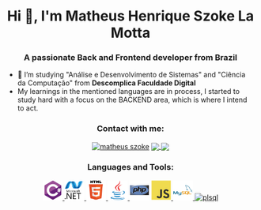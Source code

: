 <h1 align="center">Hi 👋, I'm Matheus Henrique Szoke La Motta</h1>
<h3 align="center">A passionate Back and Frontend developer from Brazil</h3>

- 🔭 I’m studying "Análise e Desenvolvimento de Sistemas" and "Ciência da Computação" from **Descomplica Faculdade Digital**
- My learnings in the mentioned languages are in process, I started to study hard with a focus on the BACKEND area, which is where I intend to act.

<h3 align="center">Contact with me:</h3>
<p align="center">
<a href="[https://www.linkedin.com/in/matheus-szoke-b819241a5/](https://www.linkedin.com/in/matheus-henrique-szoke-la-motta-b819241a5/)" target="blank"><img align="center" src="https://img.shields.io/badge/LinkedIn-0077B5?style=for-the-badge&logo=linkedin&logoColor=white" alt="matheus szoke"/></a>
                    <a href="https://api.whatsapp.com/send?phone=5511991381138&" target="_blank">
                        <img align="center" src="https://img.shields.io/badge/WhatsApp-25D366?style=for-the-badge&logo=whatsapp&logoColor=white" />
                    </a><a href="https://www.facebook.com/messages/t/100006828825286" target="_blank">
                        <img align="center" src="https://img.shields.io/badge/Messenger-00B2FF?style=for-the-badge&logo=messenger&logoColor=white" />
                    </a>
</p>

<h3 align="center">Languages and Tools:</h3>
<p align="center">
<a href="https://www.w3schools.com/cs/" target="_blank"> <img src="https://raw.githubusercontent.com/devicons/devicon/master/icons/csharp/csharp-original.svg" alt="csharp" width="40" height="40"/> </a><a href="https://dotnet.microsoft.com/" target="_blank"> <img src="https://raw.githubusercontent.com/devicons/devicon/master/icons/dot-net/dot-net-original-wordmark.svg" alt="dotnet" width="40" height="40"/> </a> <a href="https://www.w3.org/html/" target="_blank"> <img src="https://raw.githubusercontent.com/devicons/devicon/master/icons/html5/html5-original-wordmark.svg" alt="html5" width="40" height="40"/> </a> <a href="https://www.java.com" target="_blank"> <img src="https://raw.githubusercontent.com/devicons/devicon/master/icons/java/java-original.svg" alt="java" width="40" height="40"/> </a> <a href="https://www.php.net" target="_blank"> <img src="https://raw.githubusercontent.com/devicons/devicon/master/icons/php/php-original.svg" alt="php" width="40" height="40"/></a> <a href="https://developer.mozilla.org/en-US/docs/Web/JavaScript" target="_blank"> <img src="https://raw.githubusercontent.com/devicons/devicon/master/icons/javascript/javascript-original.svg" alt="javascript" width="40" height="40"/> </a> <a href="https://www.mysql.com/" target="_blank"> <img src="https://raw.githubusercontent.com/devicons/devicon/master/icons/mysql/mysql-original-wordmark.svg" alt="mysql" width="40" height="40"/> </a> <a href="https://www.allroundautomations.com/products/pl-sql-developer/?gclid=CjwKCAjwz_WGBhA1EiwAUAxIcdxtyC2Stgrvm7nU8SJtvnhJp3IwGTUvhyCRVOJwyplB6B9Ufi5jgxoCR5IQAvD_BwE" target="_blank"><img src="https://img.icons8.com/plasticine/100/000000/oracle-pl-sql--v3.png" alt="plsql" width="40" height="40"/> </a>
</p>
